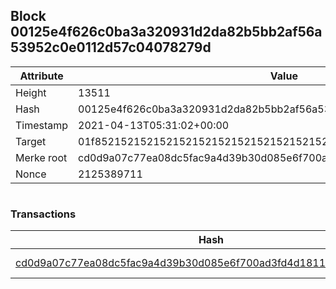 ## Block 00125e4f626c0ba3a320931d2da82b5bb2af56a53952c0e0112d57c04078279d

Attribute | Value
--- | ---
Height | 13511
Hash | 00125e4f626c0ba3a320931d2da82b5bb2af56a53952c0e0112d57c04078279d
Timestamp | 2021-04-13T05:31:02+00:00
Target | 01f8521521521521521521521521521521521521521521521521521521521521
Merke root | cd0d9a07c77ea08dc5fac9a4d39b30d085e6f700ad3fd4d1811acc38704935e0
Nonce | 2125389711

```

```

### Transactions

Hash | Amount
--- | ---
[cd0d9a07c77ea08dc5fac9a4d39b30d085e6f700ad3fd4d1811acc38704935e0](cd0d9a07c77ea08dc5fac9a4d39b30d085e6f700ad3fd4d1811acc38704935e0.md) | 10.00000000 SKEPTI 
